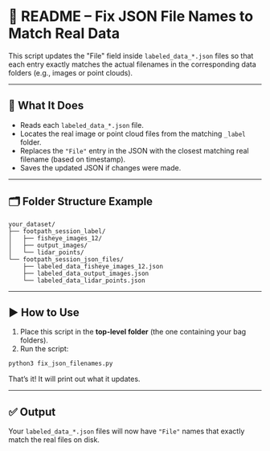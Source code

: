 # 📄 README – Fix JSON File Names to Match Real Data

This script updates the "File" field inside `labeled_data_*.json` files so that each entry exactly matches the actual filenames in the corresponding data folders (e.g., images or point clouds).

---

## 🧾 What It Does

- Reads each `labeled_data_*.json` file.
- Locates the real image or point cloud files from the matching `_label` folder.
- Replaces the `"File"` entry in the JSON with the closest matching real filename (based on timestamp).
- Saves the updated JSON if changes were made.

---

## 🗂️ Folder Structure Example

```
your_dataset/
├── footpath_session_label/
│   ├── fisheye_images_12/
│   ├── output_images/
│   └── lidar_points/
└── footpath_session_json_files/
    ├── labeled_data_fisheye_images_12.json
    ├── labeled_data_output_images.json
    └── labeled_data_lidar_points.json
```

---

## ▶️ How to Use

1. Place this script in the **top-level folder** (the one containing your bag folders).
2. Run the script:

```bash
python3 fix_json_filenames.py
```

That’s it! It will print out what it updates.

---

## ✅ Output

Your `labeled_data_*.json` files will now have `"File"` names that exactly match the real files on disk.
